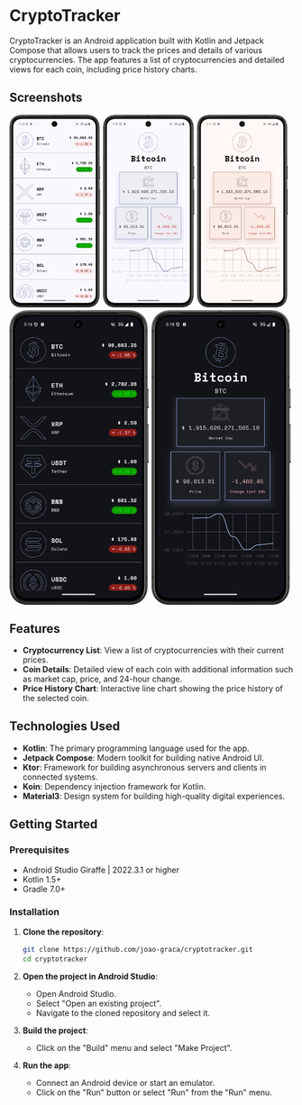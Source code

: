 # CryptoTracker

CryptoTracker is an Android application built with Kotlin and Jetpack Compose that allows users to
track the prices and details of various cryptocurrencies. The app features a list of
cryptocurrencies and detailed views for each coin, including price history charts.

## Screenshots

<div style="display: flex; flex-wrap: wrap;">
  <img src="images/crypto_list.png" alt="Screenshot 1" style="width: 32%; margin-right: 1%;">
  <img src="images/coin_details.png" alt="Screenshot 2" style="width: 32%; margin-right: 1%;">
  <img src="images/coin_details2.png" alt="Screenshot 3" style="width: 32%;">
</div>
<div style="display: flex; flex-wrap: wrap; margin-top: 1%;">
  <img src="images/crypto_list_night.png" alt="Screenshot 4" style="width: 49%; margin-right: 1%;">
  <img src="images/coin_details_night.png" alt="Screenshot 5" style="width: 49%;">
</div>

## Features

- **Cryptocurrency List**: View a list of cryptocurrencies with their current prices.
- **Coin Details**: Detailed view of each coin with additional information such as market cap,
  price, and 24-hour change.
- **Price History Chart**: Interactive line chart showing the price history of the selected coin.

## Technologies Used

- **Kotlin**: The primary programming language used for the app.
- **Jetpack Compose**: Modern toolkit for building native Android UI.
- **Ktor**: Framework for building asynchronous servers and clients in connected systems.
- **Koin**: Dependency injection framework for Kotlin.
- **Material3**: Design system for building high-quality digital experiences.

## Getting Started

### Prerequisites

- Android Studio Giraffe | 2022.3.1 or higher
- Kotlin 1.5+
- Gradle 7.0+

### Installation

1. **Clone the repository**:
    ```sh
    git clone https://github.com/joao-graca/cryptotracker.git
    cd cryptotracker
    ```

2. **Open the project in Android Studio**:
    - Open Android Studio.
    - Select "Open an existing project".
    - Navigate to the cloned repository and select it.

3. **Build the project**:
    - Click on the "Build" menu and select "Make Project".

4. **Run the app**:
    - Connect an Android device or start an emulator.
    - Click on the "Run" button or select "Run" from the "Run" menu.

